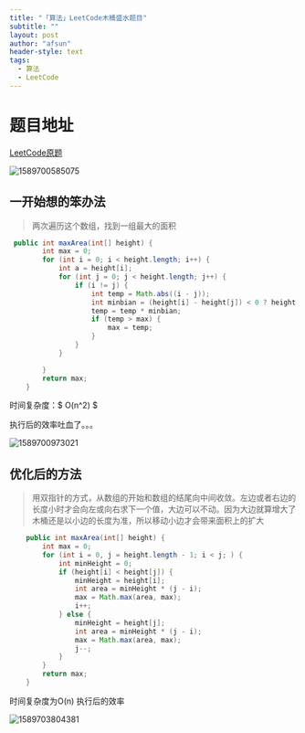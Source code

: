 ```yaml
---
title: "「算法」LeetCode木桶盛水题目"
subtitle: ""
layout: post
author: "afsun"
header-style: text
tags:
  - 算法
  - LeetCode
---
```


# 题目地址

[LeetCode原题](https://leetcode-cn.com/problems/container-with-most-water/)

![1589700585075](http://tuchuansun.oss-cn-hangzhou.aliyuncs.com/typora/202005/17/152946-218282.png)

## 一开始想的笨办法

> 两次遍历这个数组，找到一组最大的面积

```java
 public int maxArea(int[] height) {
        int max = 0;
        for (int i = 0; i < height.length; i++) {
            int a = height[i];
            for (int j = 0; j < height.length; j++) {
                if (i != j) {
                    int temp = Math.abs((i - j));
                    int minbian = (height[i] - height[j]) < 0 ? height[i] : height[j];
                    temp = temp * minbian;
                    if (temp > max) {
                        max = temp;
                    }
                }
            }

        }
        return max;
    }
```

时间复杂度：$ O(n^2) $ 

执行后的效率吐血了。。。

![1589700973021](http://tuchuansun.oss-cn-hangzhou.aliyuncs.com/typora/202005/17/153613-505454.png) 



## 优化后的方法

> 用双指针的方式，从数组的开始和数组的结尾向中间收敛。左边或者右边的长度小时才会向左或向右求下一个值，大边可以不动。因为大边就算增大了木桶还是以小边的长度为准，所以移动小边才会带来面积上的扩大

```java
    public int maxArea(int[] height) {
        int max = 0;
        for (int i = 0, j = height.length - 1; i < j; ) {
            int minHeight = 0;
            if (height[i] < height[j]) {
                minHeight = height[i];
                int area = minHeight * (j - i);
                max = Math.max(area, max);
                i++;
            } else {
                minHeight = height[j];
                int area = minHeight * (j - i);
                max = Math.max(area, max);
                j--;
            }
        }
        return max;
    }
```
时间复杂度为O(n)
执行后的效率

![1589703804381](http://tuchuansun.oss-cn-hangzhou.aliyuncs.com/typora/202005/17/163246-775005.png)

